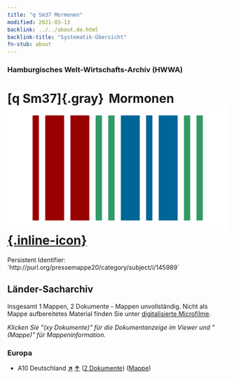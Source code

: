 ```yaml
---
title: "q Sm37 Mormonen"
modified: 2021-03-13
backlink: ../../about.de.html
backlink-title: "Systematik-Übersicht"
fn-stub: about
---
```


### Hamburgisches Welt-Wirtschafts-Archiv (HWWA)

# [q Sm37]{.gray}&#8201; Mormonen &#160; [![Wikidata](/images/Wikidata-logo.svg "Wikidata"){.inline-icon}](http://www.wikidata.org/entity/Q104711410)

<div class="hint">Persistent Identifier: `http://purl.org/pressemappe20/category/subject/i/145989`</div>







## Länder-Sacharchiv




Insgesamt 1 Mappen, 2 Dokumente - Mappen unvollständig.
Nicht als Mappe aufbereitetes Material finden Sie unter [digitalisierte Microfilme](/film/h1_sh.de.html).

_Klicken Sie "(xy Dokumente)" für die Dokumentanzeige im Viewer und "(Mappe)" für Mappeninformation._




### Europa

- A10 Deutschland [**&nearr;**](../../../geo/i/126128/about.de.html "Deutschland (alle Mappen)") [**&uarr;**](../../../geo/about.de.html#A10 "Ländersystematik") (<a href="https://pm20.zbw.eu/iiifview/folder/sh/126128,145989" title="über: Deutschland : Mormonen" target="_blank">2 Dokumente</a>) ([Mappe](../../../../folder/sh/1261xx/126128/1459xx/145989/about.de.html))








